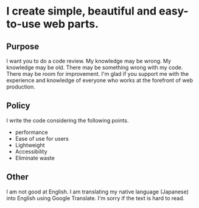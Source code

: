 # I create simple, beautiful and easy-to-use web parts.

## Purpose
I want you to do a code review. My knowledge may be wrong. My knowledge may be old. There may be something wrong with my code. There may be room for improvement. I'm glad if you support me with the experience and knowledge of everyone who works at the forefront of web production.

## Policy
I write the code considering the following points.
 - performance
 - Ease of use for users
 - Lightweight
 - Accessibility
 - Eliminate waste

## Other
I am not good at English. I am translating my native language (Japanese) into English using Google Translate. I'm sorry if the text is hard to read.
